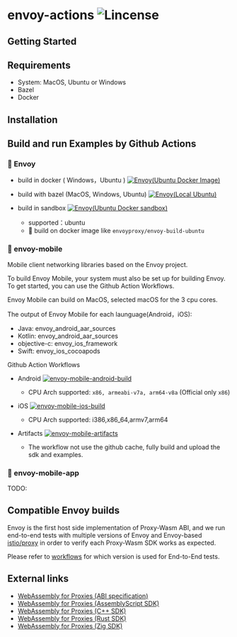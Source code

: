 # envoy-actions ![Lincense](https://img.shields.io/github/license/oslook/envoy-actions)

## Getting Started

## Requirements
  - System: MacOS, Ubuntu or Windows
  - Bazel
  - Docker

## Installation

## Build and run Examples by Github Actions

### :dart: Envoy

- build in docker ( Windows，Ubuntu )
[![Envoy(Ubuntu Docker Image)](https://github.com/oslook/envoy-actions/actions/workflows/docker.yml/badge.svg)](https://github.com/oslook/envoy-actions/actions/workflows/docker.yml)


- build with bazel (MacOS, Windows, Ubuntu)
[![Envoy(Local Ubuntu)](https://github.com/oslook/envoy-actions/actions/workflows/main.yml/badge.svg)](https://github.com/oslook/envoy-actions/actions/workflows/main.yml)


- build in sandbox
[![Envoy(Ubuntu Docker sandbox)](https://github.com/oslook/envoy-actions/actions/workflows/sandbox.yml/badge.svg)](https://github.com/oslook/envoy-actions/actions/workflows/sandbox.yml)

  - supported：ubuntu  
  - :whale: build on docker image like `envoyproxy/envoy-build-ubuntu`  

### :dart: envoy-mobile

 Mobile client networking libraries based on the Envoy project.

To build Envoy Mobile, your system must also be set up for building Envoy. To get started, you can use the Github Action Workflows.

Envoy Mobile can build on MacOS, selected macOS for the 3 cpu cores. 

The output of Envoy Mobile for each launguage(Android，iOS):
  - Java: envoy_android_aar_sources
  - Kotlin: envoy_android_aar_sources
  - objective-c: envoy_ios_framework
  - Swift: envoy_ios_cocoapods

Github Action Workflows
- Android 
[![envoy-mobile-android-build](https://github.com/oslook/envoy-actions/actions/workflows/android-build.yml/badge.svg)](https://github.com/oslook/envoy-actions/actions/workflows/android-build.yml)

  - CPU Arch supported: `x86, armeabi-v7a, arm64-v8a`  (Official only `x86`)  

- iOS 
[![envoy-mobile-ios-build](https://github.com/oslook/envoy-actions/actions/workflows/ios-build.yml/badge.svg)](https://github.com/oslook/envoy-actions/actions/workflows/ios-build.yml)
  - CPU Arch supported:	i386,x86_64,armv7,arm64  


- Artifacts
[![envoy-mobile-artifacts](https://github.com/oslook/envoy-actions/actions/workflows/artifacts.yml/badge.svg)](https://github.com/oslook/envoy-actions/actions/workflows/artifacts.yml)
  - The workflow not use the github cache, fully build and upload the sdk and examples.

### :dart:	envoy-mobile-app

TODO:

## Compatible Envoy builds

Envoy is the first host side implementation of Proxy-Wasm ABI, 
and we run end-to-end tests with multiple versions of Envoy and Envoy-based [istio/proxy](https://github.com/istio/proxy) in order to verify each Proxy-Wasm SDK works as expected.

Please refer to [workflows](.github/workflows) for which version is used for End-to-End tests.


## External links

- [WebAssembly for Proxies (ABI specification)](https://github.com/proxy-wasm/spec)
- [WebAssembly for Proxies (AssemblyScript SDK)](https://github.com/solo-io/proxy-runtime)
- [WebAssembly for Proxies (C++ SDK)](https://github.com/proxy-wasm/proxy-wasm-cpp-sdk)
- [WebAssembly for Proxies (Rust SDK)](https://github.com/proxy-wasm/proxy-wasm-rust-sdk)
- [WebAssembly for Proxies (Zig SDK)](https://github.com/mathetake/proxy-wasm-zig-sdk)

